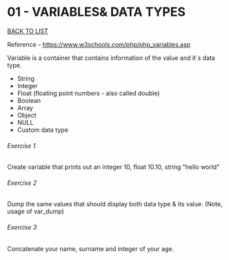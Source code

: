 # 01 - VARIABLES& DATA TYPES

[BACK TO LIST](/exercises/basics)

Reference - https://www.w3schools.com/php/php_variables.asp

Variable is a container that contains information of the value and it`s data type.

- String
- Integer
- Float (floating point numbers - also called double)
- Boolean
- Array
- Object
- NULL
- Custom data type

###### Exercise 1

Create variable that prints out an integer 10, float 10.10, string "hello world"

###### Exercise 2

Dump the same values that should display both data type & its value. (Note, usage of var_dump)

###### Exercise 3

Concatenate your name, surname and integer of your age.